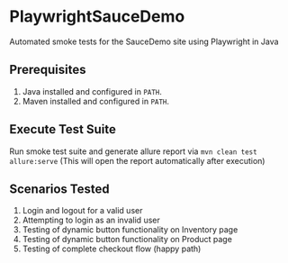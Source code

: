 # PlaywrightSauceDemo
Automated smoke tests for the SauceDemo site using Playwright in Java

## Prerequisites

1. Java installed and configured in `PATH`.
2. Maven installed and configured in `PATH`.

## Execute Test Suite
Run smoke test suite and generate allure report via `mvn clean test allure:serve` (This will open the report automatically after execution)

## Scenarios Tested
1. Login and logout for a valid user
2. Attempting to login as an invalid user
3. Testing of dynamic button functionality on Inventory page
4. Testing of dynamic button functionality on Product page
5. Testing of complete checkout flow (happy path)
